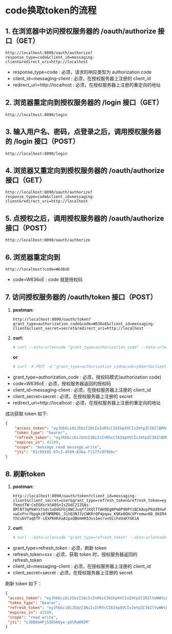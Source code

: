 # code换取token的流程
## 1. 在浏览器中访问授权服务器的 /oauth/authorize 接口（GET）
```
http://localhost:8090/oauth/authorize?response_type=code&client_id=messaging-client&redirect_uri=http://localhost
```

- response_type=code : 必须，请求的响应类型为 authorization code
- client_id=messaging-client : 必须，在授权服务器上注册的 client_id
- redirect_uri=http://localhost : 必须，在授权服务器上注册的重定向的地址

## 2. 浏览器重定向到授权服务器的 /login 接口（GET）
```
http://localhost:8090/login
```

## 3. 输入用户名、密码，点登录之后，调用授权服务器的 /login 接口（POST）
```
http://localhost:8090/login
```

## 4. 浏览器又重定向到授权服务器的 /oauth/authorize 接口（GET）
```
http://localhost:8090/oauth/authorize?response_type=code&client_id=messaging-client&redirect_uri=http://localhost
```

## 5. 点授权之后，调用授权服务器的 /oauth/authorize 接口（POST）
```
http://localhost:8090/oauth/authorize
```

## 6. 浏览器重定向到
```
http://localhost?code=W636oE
```

- code=W636oE : code 就是授权码

## 7. 访问授权服务器的 /oauth/token 接口（POST）
1. **postman:**
   ```
   http://localhost:8090/oauth/token?grant_type=authorization_code&code=W636oE&client_id=messaging-client&client_secret=secret&redirect_uri=http://localhost
   ```

2. **curl:**
   ```bash
   # curl --data-urlencode "grant_type=authorization_code" --data-urlencode "code=yG6mrh" --data-urlencode "client_id=messaging-client" --data-urlencode "client_secret=secret" --data-urlencode "redirect_uri=http://localhost" -X POST http://20.0.0.106:8090/oauth/token
   ```

   **or**

   ```bash
   # curl -X POST -d "grant_type=authorization_code&code=yG6mrh&client_id=messging-client&client_secret=secret&redirect_uri=http://localhost" http://20.0.0.106:8090/oauth/token
   ```

- grant_type=authorization_code : 必须，授权码模式(authorization code)
- code=W636oE : 必须，授权服务器返回的授权码
- client_id=messaging-client : 必须，在授权服务器上注册的 client_id
- client_secret=secret : 必须，在授权服务器上注册的 secret
- redirect_uri=http://localhost : 必须，在授权服务器上注册的重定向的地址
   
成功获取 token 如下: 

```json
{
    "access_token": "eyJhbGciOiJSUzI1NiIsInR5cCI6IkpXVCIsImtpZCI6IlBRRmsvOFEyYlR0UHFCbm5SMmtSVnBLSXVERG0yc1FycU1TRnFaMm5Zbmc9In0.eyJleHAiOjE2MTAxMzI4MjUsInVzZXJfbmFtZSI6InVzZXIxIiwiYXV0aG9yaXRpZXMiOlsiUk9MRV9VU0VSIl0sImp0aSI6IjkxYzU5MTkxLWI3YzMtNDU5OS04MzZhLWYxMTdmYzk3OWJiYyIsImNsaWVudF9pZCI6Im1lc3NhZ2luZy1jbGllbnQiLCJzY29wZSI6WyJtZXNzYWdlLnJlYWQiLCJtZXNzYWdlLndyaXRlIl19.CAwNYZOn_IXDD3jkCzEEpx_mKAQyEr23SUM_LP4V-K6TB-1KPCetZrenjFN70id6jOmvohFWCVRRQEL_JIAMJ7xO-1FL2Xmp0h3aCop_tvL82_Jc-pqZRzdXhQ1H4pYDySK_cyHsxwsbih7Fwi8G2Z4mnfgMNXx1nF15z4mRwo5ur57ToSLQIhsLG74ERjlNqfZ5h9A9_xdCXCgFqlqSXYam4PNDB3nPLaPW_7QguSfQRl_79qoitc5fVoaEaDuRQVu5bIpy7QZCVELrio16hwLl6-QuRDSoMICxYywgnOMIzr4b7xf6m3aueXaPpU-BITFopTCEzUbS4ayWxvNE5w",
    "token_type": "bearer",
    "refresh_token": "eyJhbGciOiJSUzI1NiIsInR5cCI6IkpXVCIsImtpZCI6IlBRRmsvOFEyYlR0UHFCbm5SMmtSVnBLSXVERG0yc1FycU1TRnFaMm5Zbmc9In0.eyJ1c2VyX25hbWUiOiJ1c2VyMSIsInNjb3BlIjpbIm1lc3NhZ2UucmVhZCIsIm1lc3NhZ2Uud3JpdGUiXSwiYXRpIjoiOTFjNTkxOTEtYjdjMy00NTk5LTgzNmEtZjExN2ZjOTc5YmJjIiwiZXhwIjoxNjEyNjgxNjI1LCJhdXRob3JpdGllcyI6WyJST0xFX1VTRVIiXSwianRpIjoiNDk1MzVlY2EtYzdjYS00NWQ1LWJjY2ItYmI4ZGM2ZDk4ZWFhIiwiY2xpZW50X2lkIjoibWVzc2FnaW5nLWNsaWVudCJ9.iYEgPBtM0AHKEbdHgr74LQ8K9uRedT1YCjkFF5UxvLonWzZg_BHxgjI7xFZTtYI_W4I4WAa8P80hPfEltc-fkmotTW-CeEOXxrkSA0SnIsZUdC2IZG6s-8MlNf3qPkWYxtSdc1oDdGFbj8WCJuqffJXQlTTAH9DgNPm0P90PYzBCkAupP6Ud9XwFHtvh9HGEW9ZhmimaonJO2PvZDX3MI37_5E-xwCoFnrfbpgkz8fNMBM0L_3ihQ3NJ3zCWKRrQP4pqau_K9Ke0QHcVPremwv6B_0kER4-thCubVTaqbTF-iEkPKHhXaAIpxQBGmHR53vs1esruvOiiFoUaKYGEiA",
    "expires_in": 43199,
    "scope": "message.read message.write",
    "jti": "91c59191-b7c3-4599-836a-f117fc979bbc"
}
```

## 8. 刷新token
1. **postman:**
   ```
   http://localhost:8090/oauth/token?client_id=messaging-client&client_secret=user&grant_type=refresh_token&refresh_token=eyJhbGciOiJSUzI1NiIsInR5cCI6IkpXVCIsImtpZCI6IlBRRmsvOFEyYlR0UHFCbm5SMmtSVnBLSXVERG0yc1FycU1TRnFaMm5Zbmc9In0.eyJ1c2VyX25hbWUiOiJ1c2VyMSIsInNjb3BlIjpbIm1lc3NhZ2UucmVhZCIsIm1lc3NhZ2Uud3JpdGUiXSwiYXRpIjoiOTFjNTkxOTEtYjdjMy00NTk5LTgzNmEtZjExN2ZjOTc5YmJjIiwiZXhwIjoxNjEyNjgxNjI1LCJhdXRob3JpdGllcyI6WyJST0xFX1VTRVIiXSwianRpIjoiNDk1MzVlY2EtYzdjYS00NWQ1LWJjY2ItYmI4ZGM2ZDk4ZWFhIiwiY2xpZW50X2lkIjoibWVzc2FnaW5nLWNsaWVudCJ9.iYEgPBtM0AHKEbdHgr74LQ8K9uRedT1YCjkFF5UxvLonWzZg_BHxgjI7xFZTtYI_W4I4WAa8P80hPfEltc-fkmotTW-CeEOXxrkSA0SnIsZUdC2IZG6s-8MlNf3qPkWYxtSdc1oDdGFbj8WCJuqffJXQlTTAH9DgNPm0P90PYzBCkAupP6Ud9XwFHtvh9HGEW9ZhmimaonJO2PvZDX3MI37_5E-xwCoFnrfbpgkz8fNMBM0L_3ihQ3NJ3zCWKRrQP4pqau_K9Ke0QHcVPremwv6B_0kER4-thCubVTaqbTF-iEkPKHhXaAIpxQBGmHR53vs1esruvOiiFoUaKYGEiA
   ```

2. **curl:**
   ```bash
   # curl --data-urlencode "grant_type=refresh_token" --data-urlencode "refresh_token=eyJhbGciOiJSUzI1NiIsInR5cCI6IkpXVCIsImtpZCI6IlYwWWtLQmtpUjR2c0tnYzNCaFFMaGFOT0IwMktLVGtnMHgvRWpwdmpodnM9In0.eyJ1c2VyX25hbWUiOiJ1c2VyIiwic2NvcGUiOlsicmVhZCIsIndyaXRlIl0sImF0aSI6ImNKOEJkb0hGalMzMFM2NnllLXlRdFJ3ME5JTSIsImV4cCI6MTYxMzgwMDc3OCwiYXV0aG9yaXRpZXMiOlsiVVNFUiIsIkFETUlOIl0sImp0aSI6InlxWmI2Q1Z6clJ4R1lpT01Ib0gwVDBBV254OCIsImNsaWVudF9pZCI6Im1lc3NhZ2luZy1jbGllbnQifQ.ITMAPjGW3bC1ghiEeLMF94PCj1nZO7GRdpSCcVg8ilL8nGXeX_Utg96f3tTQN9uzIONxs49v7iYjW6wrUdm0ik2Tl2X0UTEtK1XQ7HJ_XPc15AdgZDh56GRWHmJt6QJOt0vS9C3e4lMVacMlr9b5ctHjxRqnVzCX2QWQF5waToXx8C_osxmFyljIcuhs0PxatEwpfqWLYVpwA-Fmr3_dMjpkqJcu7slO1k9FpJqjLzYAbMV0UlUuj6-HbEk9t_NKBiyHTR5-EV0_65NaR_DGx4Q2Aarq-2zd0Bo3O-8PrI4NsnUu7Kx2z45OkLP-3rNHDa86BZs9NKYedRI9dZwLhw" --data-urlencode "client_id=messaging-client" --data-urlencode "client_secret=secret" -X POST http://20.0.0.106:8090/oauth/token
   ```

- grant_type=refresh_token : 必须，刷新 token
- refresh_token=xxx : 必须，获取 token 时，授权服务器返回的 refresh_token
- client_id=messaging-client : 必须，在授权服务器上注册的 client_id
- client_secret=secret : 必须，在授权服务器上注册的 secret

刷新 token 如下：

```json
{
 "access_token": "eyJhbGciOiJSUzI1NiIsInR5cCI6IkpXVCIsImtpZCI6IlYwWWtLQmtpUjR2c0tnYzNCaFFMaGFOT0IwMktLVGtnMHgvRWpwdmpodnM9In0.eyJleHAiOjE2MTEzNDE5MjMsInVzZXJfbmFtZSI6InVzZXIiLCJhdXRob3JpdGllcyI6WyJVU0VSIiwiQURNSU4iXSwianRpIjoiY0o4QmRvSEZqUzMwUzY2eWUteVF0UncwTklNIiwiY2xpZW50X2lkIjoibWVzc2FnaW5nLWNsaWVudCIsInNjb3BlIjpbInJlYWQiLCJ3cml0ZSJdfQ.RRwR8c5HTgCVPw-51Rp6Y3erAzZImwkoggQxGr0CQKesuRgoC6K_JreE1yTjOgVdwQIzGaTZvFtscQ6ZMHb1B0wRFPkTNU7lKfPzrFAsJHqgnIGs1c7roVI_qJgj-NnJ8s4nXdJVCebSYr3-L_gUU4IC5NKw9LecaCBGn0DWHPESERIbuOLtWo0KeIPmYi0Ig8zd2Jp4vxR9DcV-Em3n7l_GX_lkbu8pjl3ReuH7QfYvMvoUG-1PeU7ZOzZdkHU5lvKrLUc3axnIEXzBU71yQqtvfp0jMCVqdEblo0zjKdN2dJYcHERtKwxhpzw0t-deKe4Bp4F3MdIbwHO-qsPxkA",
 "token_type": "bearer",
 "refresh_token": "eyJhbGciOiJSUzI1NiIsInR5cCI6IkpXVCIsImtpZCI6IlYwWWtLQmtpUjR2c0tnYzNCaFFMaGFOT0IwMktLVGtnMHgvRWpwdmpodnM9In0.eyJ1c2VyX25hbWUiOiJ1c2VyIiwic2NvcGUiOlsicmVhZCIsIndyaXRlIl0sImF0aSI6ImNKOEJkb0hGalMzMFM2NnllLXlRdFJ3ME5JTSIsImV4cCI6MTYxMzgwMDc3OCwiYXV0aG9yaXRpZXMiOlsiVVNFUiIsIkFETUlOIl0sImp0aSI6InlxWmI2Q1Z6clJ4R1lpT01Ib0gwVDBBV254OCIsImNsaWVudF9pZCI6Im1lc3NhZ2luZy1jbGllbnQifQ.ITMAPjGW3bC1ghiEeLMF94PCj1nZO7GRdpSCcVg8ilL8nGXeX_Utg96f3tTQN9uzIONxs49v7iYjW6wrUdm0ik2Tl2X0UTEtK1XQ7HJ_XPc15AdgZDh56GRWHmJt6QJOt0vS9C3e4lMVacMlr9b5ctHjxRqnVzCX2QWQF5waToXx8C_osxmFyljIcuhs0PxatEwpfqWLYVpwA-Fmr3_dMjpkqJcu7slO1k9FpJqjLzYAbMV0UlUuj6-HbEk9t_NKBiyHTR5-EV0_65NaR_DGx4Q2Aarq-2zd0Bo3O-8PrI4NsnUu7Kx2z45OkLP-3rNHDa86BZs9NKYedRI9dZwLhw",
 "expires_in": 43199,
 "scope": "read write",
 "jti": "cJ8BdoHFjS30S66ye-yQtRw0NIM"
}
```
